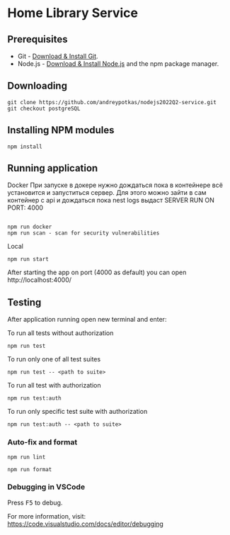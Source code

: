# Home Library Service

## Prerequisites

- Git - [Download & Install Git](https://git-scm.com/downloads).
- Node.js - [Download & Install Node.js](https://nodejs.org/en/download/) and the npm package manager.

## Downloading

```
git clone https://github.com/andreypotkas/nodejs2022Q2-service.git
git checkout postgreSQL
```

## Installing NPM modules

```
npm install
```

## Running application

Docker
При запуске в докере нужно дождаться пока в контейнере всё установится и запуститься сервер. Для этого можно зайти в сам контейнер с api и дождаться пока nest logs выдаст SERVER RUN ON PORT: 4000

```

npm run docker
npm run scan - scan for security vulnerabilities
```

Local

```
npm run start
```

After starting the app on port (4000 as default) you can open http://localhost:4000/

## Testing

After application running open new terminal and enter:

To run all tests without authorization

```
npm run test
```

To run only one of all test suites

```
npm run test -- <path to suite>
```

To run all test with authorization

```
npm run test:auth
```

To run only specific test suite with authorization

```
npm run test:auth -- <path to suite>
```

### Auto-fix and format

```
npm run lint
```

```
npm run format
```

### Debugging in VSCode

Press <kbd>F5</kbd> to debug.

For more information, visit: https://code.visualstudio.com/docs/editor/debugging
